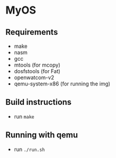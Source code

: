 # MyOS

## Requirements

* make
* nasm
* gcc
* mtools (for mcopy)
* dosfstools (for Fat)
* openwatcom-v2
* qemu-system-x86 (for running the img)

## Build instructions

* run `make`

## Running with qemu

* run `./run.sh`
